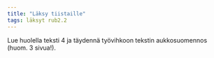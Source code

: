 ```yaml
---
title: "Läksy tiistaille"
tags: läksyt rub2.2
---
```


Lue huolella teksti 4 ja täydennä työvihkoon tekstin aukkosuomennos (huom. 3 sivua!).